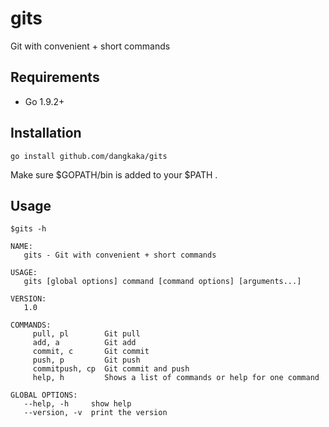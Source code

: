 # gits

Git with convenient + short commands

## Requirements

* Go 1.9.2+

## Installation

```
go install github.com/dangkaka/gits
```
Make sure $GOPATH/bin is added to your $PATH .

## Usage

`$gits -h`
```
NAME:
   gits - Git with convenient + short commands

USAGE:
   gits [global options] command [command options] [arguments...]

VERSION:
   1.0

COMMANDS:
     pull, pl        Git pull
     add, a          Git add
     commit, c       Git commit
     push, p         Git push
     commitpush, cp  Git commit and push
     help, h         Shows a list of commands or help for one command

GLOBAL OPTIONS:
   --help, -h     show help
   --version, -v  print the version
```
